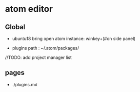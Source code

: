 # atom editor

## Global
* ubuntu18 bring open atom instance: winkey+(#on side panel)


* plugins path : ~/.atom/packages/


//TODO: add project manager list


## pages
* ./plugins.md
